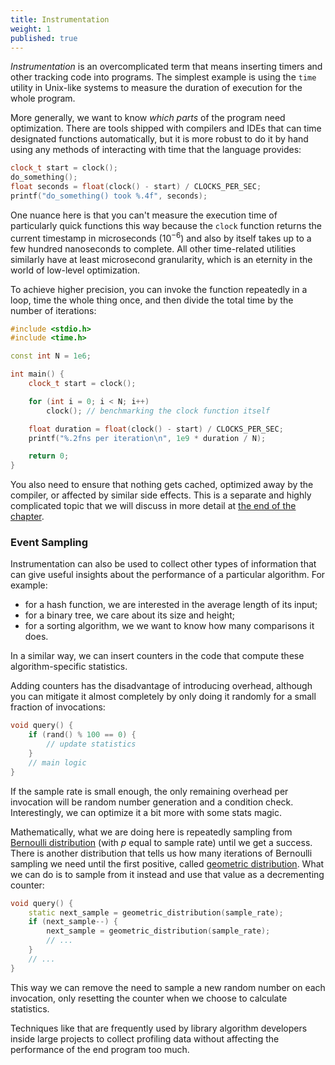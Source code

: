 ```yaml
---
title: Instrumentation
weight: 1
published: true
---
```


<!-- pv in Linux, pipes -->

*Instrumentation* is an overcomplicated term that means inserting timers and other tracking code into programs. The simplest example is using the `time` utility in Unix-like systems to measure the duration of execution for the whole program.

More generally, we want to know *which parts* of the program need optimization. There are tools shipped with compilers and IDEs that can time designated functions automatically, but it is more robust to do it by hand using any methods of interacting with time that the language provides:

```cpp
clock_t start = clock();
do_something();
float seconds = float(clock() - start) / CLOCKS_PER_SEC;
printf("do_something() took %.4f", seconds);
```

One nuance here is that you can't measure the execution time of particularly quick functions this way because the `clock` function returns the current timestamp in microseconds ($10^{-6}$) and also by itself takes up to a few hundred nanoseconds to complete. All other time-related utilities similarly have at least microsecond granularity, which is an eternity in the world of low-level optimization.

To achieve higher precision, you can invoke the function repeatedly in a loop, time the whole thing once, and then divide the total time by the number of iterations:

```cpp
#include <stdio.h>
#include <time.h>

const int N = 1e6;

int main() {
    clock_t start = clock();

    for (int i = 0; i < N; i++)
        clock(); // benchmarking the clock function itself

    float duration = float(clock() - start) / CLOCKS_PER_SEC;
    printf("%.2fns per iteration\n", 1e9 * duration / N);

    return 0;
}
```

You also need to ensure that nothing gets cached, optimized away by the compiler, or affected by similar side effects. This is a separate and highly complicated topic that we will discuss in more detail at [the end of the chapter](../benchmarking).

### Event Sampling

Instrumentation can also be used to collect other types of information that can give useful insights about the performance of a particular algorithm. For example:

- for a hash function, we are interested in the average length of its input;
- for a binary tree, we care about its size and height;
- for a sorting algorithm, we we want to know how many comparisons it does.

In a similar way, we can insert counters in the code that compute these algorithm-specific statistics.

Adding counters has the disadvantage of introducing overhead, although you can mitigate it almost completely by only doing it randomly for a small fraction of invocations:

```c++
void query() {
    if (rand() % 100 == 0) {
        // update statistics
    }
    // main logic
}
```

If the sample rate is small enough, the only remaining overhead per invocation will be random number generation and a condition check. Interestingly, we can optimize it a bit more with some stats magic.

Mathematically, what we are doing here is repeatedly sampling from [Bernoulli distribution](https://en.wikipedia.org/wiki/Bernoulli_distribution) (with $p$ equal to sample rate) until we get a success. There is another distribution that tells us how many iterations of Bernoulli sampling we need until the first positive, called [geometric distribution](https://en.wikipedia.org/wiki/Geometric_distribution). What we can do is to sample from it instead and use that value as a decrementing counter:

```c++
void query() {
    static next_sample = geometric_distribution(sample_rate);
    if (next_sample--) {
        next_sample = geometric_distribution(sample_rate);
        // ...
    }
    // ...
}
```

This way we can remove the need to sample a new random number on each invocation, only resetting the counter when we choose to calculate statistics.

Techniques like that are frequently used by library algorithm developers inside large projects to collect profiling data without affecting the performance of the end program too much.

